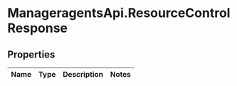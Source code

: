 # ManageragentsApi.ResourceControlResponse

## Properties
Name | Type | Description | Notes
------------ | ------------- | ------------- | -------------


